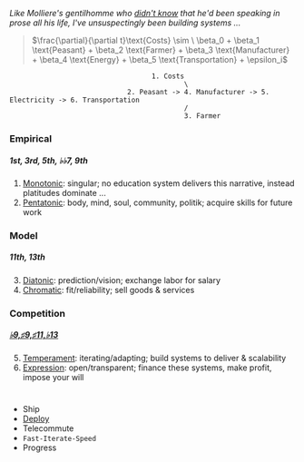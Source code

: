 *Like Molliere's gentilhomme who [didn't know](https://biu.primo.exlibrisgroup.com/discovery/fulldisplay?vid=972BIU_INST:972BIU&tab=LibraryCatalog&docid=alma990012322450205776&lang=en&context=L&adaptor=Local%20Search%20Engine&query=sub,exact,Death%20--%20Proof%20and%20certification,AND&mode=advanced&virtualBrowse=true) that he'd been speaking in prose all his life, I've unsuspectingly been building systems ...*
 
> $\frac{\partial}{\partial t}\text{Costs} \sim \ \beta_0 + \beta_1 \text{Peasant} + \beta_2 \text{Farmer} + \beta_3 \text{Manufacturer} + \beta_4 \text{Energy} + \beta_5 \text{Transportation} + \epsilon_i$

 
                                       1. Costs
                                               \
                                 2. Peasant -> 4. Manufacturer -> 5. Electricity -> 6. Transportation
                                               /
                                               3. Farmer



 
### Empirical
##### 1st, 3rd, 5th, ♭♭7, 9th
1. [Monotonic](https://www.youtube.com/watch?v=585IMBb14Kg): singular; no education system delivers this narrative, instead platitudes dominate ...
2. [Pentatonic](https://en.wikipedia.org/wiki/Seven_Samurai): body, mind, soul, community, politik; acquire skills for future work
### Model
##### 11th, 13th 
3. [Diatonic](https://en.wikipedia.org/wiki/The_Good,_the_Bad_and_the_Ugly): prediction/vision; exchange labor for salary
4. [Chromatic](https://en.wikipedia.org/wiki/No_Country_for_Old_Men): fit/reliability; sell goods & services
### Competition
##### [♭9,♯9,♯11,♭13](https://www.youtube.com/watch?v=sFTAjQ07vYc&t=332s) 
5. [Temperament](https://www.gutenberg.org/cache/epub/27458/pg27458-images.html): iterating/adapting; build systems to deliver & scalability
6. [Expression](https://www.youtube.com/watch?v=e4Vp7Fpv5BI): open/transparent; finance these systems, make profit, impose your will

 
#

- Ship
- [Deploy](https://github.com/abikesa/quickdeploy)
- Telecommute
- `Fast-Iterate-Speed`
- Progress
